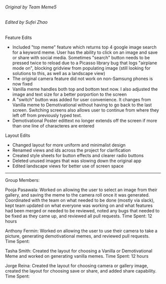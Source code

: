 ###### Original by Team Meme5
###### Edited by Sufei Zhao

Feature Edits
* Included "top meme" feature which returns top 4 google image search for a keyword meme. User has the ability to click on an image and save or share with social media. Sometimes "search" button needs to be pressed twice to reload due to a Picasso library bug that logs "airplane mode on", blocking gridview from populating image (still looking for solutions to this, as well as a landscape view)
* The original camera feature did not work on non-Samsung phones is now fixed
* Vanilla meme handles both top and bottom text now. I also adjusted the image and text size for a better porportion to the screen
* A "switch" button was added for user convenience. It changes from Vanilla meme to Demotivational without having to go back to the last screen. Switching screens also allows user to continue from where they left off from previously typed text.
* Demotivational Poster edittext no longer extends off the screen if more than one line of characteres are entered

Layout Edits
* Changed layout for more uniform and minimalist design
* Renamed views and ids across the project for clarification
* Created style sheets for button effects and clearer radio buttons
* Deleted unused images that was slowing down the original app
* Edited landscape views for better use of screen space


---


Group Members:

Pooja Pasawala: Worked on allowing the user to select an image from their gallery, and saving the meme to the camera roll once it was generated. Coordinated with the team on what needed to be done (mostly via slack), kept team updated on what everyone was working on and what features had been merged or needed to be reviewed, noted any bugs that needed to be fixed as they came up, and reviewed all pull requests.
Time Spent: 12 hours

Anthony Fermin: Worked on allowing the user to use their camera to take a picture, generating demotivational memes, and reviewed pull requests.
Time Spent: 

Tasha Smith: Created the layout for choosing a Vanilla or Demotivational Meme and worked on generating vanilla memes.
Time Spent: 12 hours

Jorge Reina: Created the layout for choosing camera or gallery image, created the layout for choosing save or share, and added share capability.
Time Spent:
